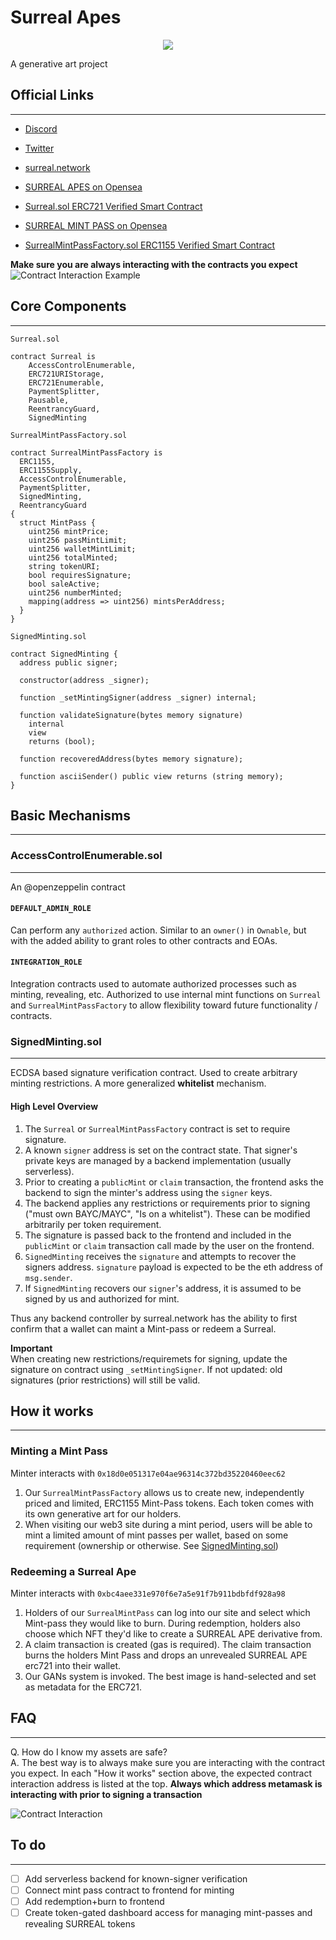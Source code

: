 # Surreal Apes

<p align="center">
  <img src="./readme/logo.jpg">
</p>

A generative art project

## Official Links

---

- [Discord](https://discord.gg/mk5sRSngsf)

- [Twitter](https://twitter.com/surrealapes)

- [surreal.network](https://surreal.network/)

- [SURREAL APES on Opensea](https://opensea.io/collection/surrealapes)

- [Surreal.sol ERC721 Verified Smart Contract](https://etherscan.io/address/0xbc4aee331e970f6e7a5e91f7b911bdbfdf928a98)

- [SURREAL MINT PASS on Opensea](https://opensea.io/collection/surreal-mint-pass)

- [SurrealMintPassFactory.sol ERC1155 Verified Smart Contract](https://etherscan.io/address/0x18d0e051317e04ae96314c372bd35220460eec62)

**Make sure you are always interacting with the contracts you expect**
![Contract Interaction Example](./readme/contract_interaction.png)

## Core Components

---

`Surreal.sol`

```solidity
contract Surreal is
    AccessControlEnumerable,
    ERC721URIStorage,
    ERC721Enumerable,
    PaymentSplitter,
    Pausable,
    ReentrancyGuard,
    SignedMinting
```

`SurrealMintPassFactory.sol`

```solidity
contract SurrealMintPassFactory is
  ERC1155,
  ERC1155Supply,
  AccessControlEnumerable,
  PaymentSplitter,
  SignedMinting,
  ReentrancyGuard
{
  struct MintPass {
    uint256 mintPrice;
    uint256 passMintLimit;
    uint256 walletMintLimit;
    uint256 totalMinted;
    string tokenURI;
    bool requiresSignature;
    bool saleActive;
    uint256 numberMinted;
    mapping(address => uint256) mintsPerAddress;
  }
}

```

`SignedMinting.sol`

```solidity
contract SignedMinting {
  address public signer;

  constructor(address _signer);

  function _setMintingSigner(address _signer) internal;

  function validateSignature(bytes memory signature)
    internal
    view
    returns (bool);

  function recoveredAddress(bytes memory signature);

  function asciiSender() public view returns (string memory);
}

```

## Basic Mechanisms

---

### AccessControlEnumerable.sol

---

An @openzeppelin contract

#### `DEFAULT_ADMIN_ROLE`

Can perform any `authorized` action. Similar to an `owner()` in `Ownable`, but with the added ability to grant roles to other contracts and EOAs.

#### `INTEGRATION_ROLE`

Integration contracts used to automate authorized processes such as minting, revealing, etc. Authorized to use internal mint functions on `Surreal` and `SurrealMintPassFactory` to allow flexibility toward future functionality / contracts.

### SignedMinting.sol

---

ECDSA based signature verification contract. Used to create arbitrary minting restrictions. A more generalized **whitelist** mechanism.

#### High Level Overview

1. The `Surreal` or `SurrealMintPassFactory` contract is set to require signature.
2. A known `signer` address is set on the contract state. That signer's private keys are managed by a backend implementation (usually serverless).
3. Prior to creating a `publicMint` or `claim` transaction, the frontend asks the backend to sign the minter's address using the `signer` keys.
4. The backend applies any restrictions or requirements prior to signing ("must own BAYC/MAYC", "Is on a whitelist"). These can be modified arbitrarily per token requirement.
5. The signature is passed back to the frontend and included in the `publicMint` or `claim` transaction call made by the user on the frontend.
6. `SignedMinting` receives the `signature` and attempts to recover the signers address. `signature` payload is expected to be the eth address of `msg.sender`.
7. If `SignedMinting` recovers our `signer`'s address, it is assumed to be signed by us and authorized for mint.

Thus any backend controller by surreal.network has the ability to first confirm that a wallet can maint a Mint-pass or redeem a Surreal.

**Important**  
When creating new restrictions/requiremets for signing, update the signature on contract using `_setMintingSigner`. If not updated: old signatures (prior restrictions) will still be valid.

## How it works

---

### Minting a Mint Pass

Minter interacts with `0x18d0e051317e04ae96314c372bd35220460eec62`

1. Our `SurrealMintPassFactory` allows us to create new, independently priced and limited, ERC1155 Mint-Pass tokens. Each token comes with its own generative art for our holders.
2. When visiting our web3 site during a mint period, users will be able to mint a limited amount of mint passes per wallet, based on some requirement (ownership or otherwise. See [SignedMinting.sol](#signedmintingsol))

### Redeeming a Surreal Ape

Minter interacts with `0xbc4aee331e970f6e7a5e91f7b911bdbfdf928a98`

1. Holders of our `SurrealMintPass` can log into our site and select which Mint-pass they would like to burn. During redemption, holders also choose which NFT they'd like to create a SURREAL APE derivative from.
2. A claim transaction is created (gas is required). The claim transaction burns the holders Mint Pass and drops an unrevealed SURREAL APE erc721 into their wallet.
3. Our GANs system is invoked. The best image is hand-selected and set as metadata for the ERC721.

## FAQ

---

Q. How do I know my assets are safe?  
A. The best way is to always make sure you are interacting with the contract you expect. In each "How it works" section above, the expected contract interaction address is listed at the top. **Always which address metamask is interacting with prior to signing a transaction**

![Contract Interaction](./readme/contract_interaction.png)

## To do

---

- [ ] Add serverless backend for known-signer verification
- [ ] Connect mint pass contract to frontend for minting
- [ ] Add redemption+burn to frontend
- [ ] Create token-gated dashboard access for managing mint-passes and revealing SURREAL tokens
